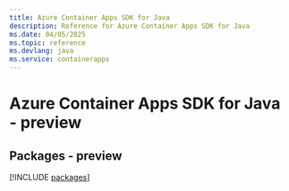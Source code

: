 ```yaml
---
title: Azure Container Apps SDK for Java
description: Reference for Azure Container Apps SDK for Java
ms.date: 04/05/2025
ms.topic: reference
ms.devlang: java
ms.service: containerapps
---
```

# Azure Container Apps SDK for Java - preview
## Packages - preview
[!INCLUDE [packages](container-apps-index.md)]